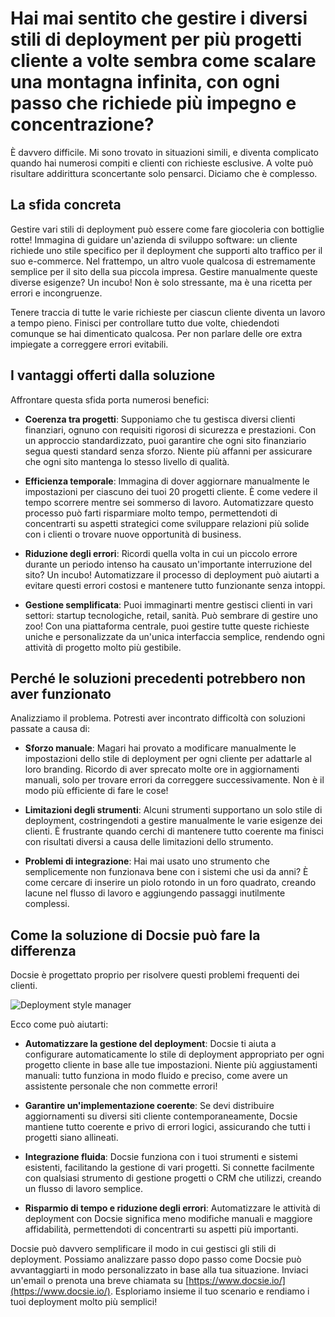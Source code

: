 # Hai mai sentito che gestire i diversi stili di deployment per più progetti cliente a volte sembra come scalare una montagna infinita, con ogni passo che richiede più impegno e concentrazione?

È davvero difficile. Mi sono trovato in situazioni simili, e diventa complicato quando hai numerosi compiti e clienti con richieste esclusive. A volte può risultare addirittura sconcertante solo pensarci. Diciamo che è complesso.

## La sfida concreta

Gestire vari stili di deployment può essere come fare giocoleria con bottiglie rotte! Immagina di guidare un'azienda di sviluppo software: un cliente richiede uno stile specifico per il deployment che supporti alto traffico per il suo e-commerce. Nel frattempo, un altro vuole qualcosa di estremamente semplice per il sito della sua piccola impresa. Gestire manualmente queste diverse esigenze? Un incubo! Non è solo stressante, ma è una ricetta per errori e incongruenze.

Tenere traccia di tutte le varie richieste per ciascun cliente diventa un lavoro a tempo pieno. Finisci per controllare tutto due volte, chiedendoti comunque se hai dimenticato qualcosa. Per non parlare delle ore extra impiegate a correggere errori evitabili.

## I vantaggi offerti dalla soluzione

Affrontare questa sfida porta numerosi benefici:

* **Coerenza tra progetti**: Supponiamo che tu gestisca diversi clienti finanziari, ognuno con requisiti rigorosi di sicurezza e prestazioni. Con un approccio standardizzato, puoi garantire che ogni sito finanziario segua questi standard senza sforzo. Niente più affanni per assicurare che ogni sito mantenga lo stesso livello di qualità.

* **Efficienza temporale**: Immagina di dover aggiornare manualmente le impostazioni per ciascuno dei tuoi 20 progetti cliente. È come vedere il tempo scorrere mentre sei sommerso di lavoro. Automatizzare questo processo può farti risparmiare molto tempo, permettendoti di concentrarti su aspetti strategici come sviluppare relazioni più solide con i clienti o trovare nuove opportunità di business.

* **Riduzione degli errori**: Ricordi quella volta in cui un piccolo errore durante un periodo intenso ha causato un'importante interruzione del sito? Un incubo! Automatizzare il processo di deployment può aiutarti a evitare questi errori costosi e mantenere tutto funzionante senza intoppi.

* **Gestione semplificata**: Puoi immaginarti mentre gestisci clienti in vari settori: startup tecnologiche, retail, sanità. Può sembrare di gestire uno zoo! Con una piattaforma centrale, puoi gestire tutte queste richieste uniche e personalizzate da un'unica interfaccia semplice, rendendo ogni attività di progetto molto più gestibile.

## Perché le soluzioni precedenti potrebbero non aver funzionato

Analizziamo il problema. Potresti aver incontrato difficoltà con soluzioni passate a causa di:

* **Sforzo manuale**: Magari hai provato a modificare manualmente le impostazioni dello stile di deployment per ogni cliente per adattarle al loro branding. Ricordo di aver sprecato molte ore in aggiornamenti manuali, solo per trovare errori da correggere successivamente. Non è il modo più efficiente di fare le cose!

* **Limitazioni degli strumenti**: Alcuni strumenti supportano un solo stile di deployment, costringendoti a gestire manualmente le varie esigenze dei clienti. È frustrante quando cerchi di mantenere tutto coerente ma finisci con risultati diversi a causa delle limitazioni dello strumento.

* **Problemi di integrazione**: Hai mai usato uno strumento che semplicemente non funzionava bene con i sistemi che usi da anni? È come cercare di inserire un piolo rotondo in un foro quadrato, creando lacune nel flusso di lavoro e aggiungendo passaggi inutilmente complessi.

## Come la soluzione di Docsie può fare la differenza

Docsie è progettato proprio per risolvere questi problemi frequenti dei clienti.

![Deployment style manager](https://cdn.docsie.io/workspace_PfNzfGj3YfKKtTO4T/doc_hyOyyoFNExMH5yxZ2/file_I0LqR3m4LhbCrddsR/appdocsieio_organization_likalo_stanley_global_enterprises_4k_4_b5fa69f9-fb8f-e718-05fc-44367d6f5201.png "Deployment style manager")

Ecco come può aiutarti:

* **Automatizzare la gestione del deployment**: Docsie ti aiuta a configurare automaticamente lo stile di deployment appropriato per ogni progetto cliente in base alle tue impostazioni. Niente più aggiustamenti manuali: tutto funziona in modo fluido e preciso, come avere un assistente personale che non commette errori!

* **Garantire un'implementazione coerente**: Se devi distribuire aggiornamenti su diversi siti cliente contemporaneamente, Docsie mantiene tutto coerente e privo di errori logici, assicurando che tutti i progetti siano allineati.

* **Integrazione fluida**: Docsie funziona con i tuoi strumenti e sistemi esistenti, facilitando la gestione di vari progetti. Si connette facilmente con qualsiasi strumento di gestione progetti o CRM che utilizzi, creando un flusso di lavoro semplice.

* **Risparmio di tempo e riduzione degli errori**: Automatizzare le attività di deployment con Docsie significa meno modifiche manuali e maggiore affidabilità, permettendoti di concentrarti su aspetti più importanti.

Docsie può davvero semplificare il modo in cui gestisci gli stili di deployment. Possiamo analizzare passo dopo passo come Docsie può avvantaggiarti in modo personalizzato in base alla tua situazione. Inviaci un'email o prenota una breve chiamata su [https://www.docsie.io/](https://www.docsie.io/). Esploriamo insieme il tuo scenario e rendiamo i tuoi deployment molto più semplici!